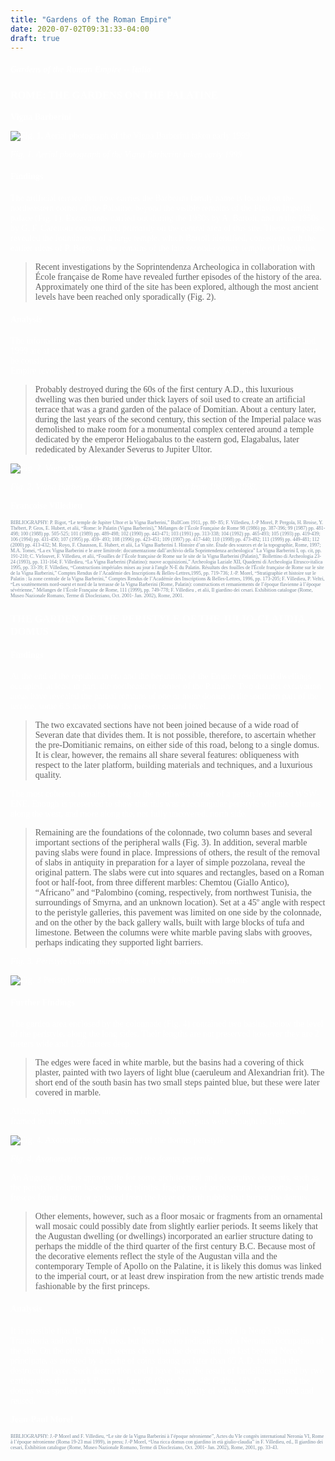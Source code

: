```yaml
---
title: "Gardens of the Roman Empire"
date: 2020-07-02T09:31:33-04:00
draft: true
---
```

<span style="color:#fff; font-family: 'Times New Roman';">

##### *Gardens of the Roman Empire -- Italia*

### ROME: THE GARDENS ON THE PALATINE
**Vigna Barberini**

</span>

<span style="color:#fff; font-family: 'Times New Roman';">

![Fig. 1. Aerial photograph of the Vigna Barberini taken early 1999](/images/1.jpg)

*Fig. 1. Aerial photograph of the Vigna Barberini taken early 1999*

#### Findings

The artificial terrace that now carries the Barberini family name is located on the northeastern corner of
the Palatine, beyond the visible remains of the Flavian Imperial palace (Fig. 1). Excavations carried out
during the 1930s by A. Bartoli, and in the 1950s by G. F. Carettoni concentrated primarily on the central
area of this site. These campaigns revealed the foundations of a large temple, which Bartoli identified,
consistent with the earlier ideas of P. Bigot, as the remains of the late second-century temple of
Elagabalus.
>Recent investigations by the Soprintendenza Archeologica in collaboration with École française
de Rome have revealed further episodes of the history of the area.
Approximately one third of the site has been explored, although the most ancient levels have been
reached only sporadically (Fig. 2).

#### Analysis

The information gathered during the campaigns carried out annually
between 1985 and 1999 are at present being analyzed, so that some of the information presented here
must be considered provisional.
The excavations that reached levels prior to the rise of the Empire revealed a peristyle of a large
domus once decorated with plants and basins.
>Probably destroyed during the 60s of the first century
A.D., this luxurious dwelling was then buried under thick layers of soil used to create an artificial terrace
that was a grand garden of the palace of Domitian. About a century later, during the last years of the second century, this section of the Imperial palace was demolished to
make room for a monumental complex
centered around a temple dedicated by
the emperor Heliogabalus to the
eastern god, Elagabalus, later
rededicated by Alexander Severus to
Jupiter Ultor.




![Fig. 2. Vigna Barberini: plan of the areas explored from 1985 to 1998.](/images/2.jpg)

*Fig. 2. Vigna Barberini: plan of the areas explored from 1985 to 1998.*

**Françoise Villedieu**

</span>
<span style = "color:#778899; font-size: 8px; font-family: 'Times New Roman'">
BIBLIOGRAPHY: P. Bigot, “Le temple de Jupiter Ultor et la Vigna Barberini,” BullCom 1911, pp. 80-
85; F. Villedieu, J.-P Morel, P. Pergola, H. Broise, Y. Thébert, P. Gros, E. Hubert, et alii, “Rome: le
Palatin (Vigna Barberini),” Mélanges de l’École Française de Rome 98 (1986) pp. 387-396; 99 (1987)
pp. 481-498; 100 (1988) pp. 505-525; 101 (1989) pp. 489-498; 102 (1990) pp. 443-471; 103 (1991) pp.
313-338; 104 (1992) pp. 465-493; 105 (1993) pp. 419-439; 106 (1994) pp. 431-450; 107 (1995) pp. 459-
493; 108 (1996) pp. 423-451; 109 (1997) pp. 417-440; 110 (1998) pp. 473-492; 111 (1999) pp. 449-481;
112 (2000) pp. 413-432; M. Royo, F. Chausson, E. Hubert, et alii, La Vigna Barberini I. Histoire d’un
site. Étude des sources et de la topographie, Rome, 1997; M.A. Tomei, “La ex Vigna Barberini e le
aree limitrofe: documentazione dall’archivio della Soprintendenza archeologica” La Vigna Barberini I,
op. cit, pp. 191-210; C. Virlouvet, F. Villedieu, et alii, “Fouilles de l’École française de Rome sur le site
de la Vigna Barberini (Palatin),” Bollettino di Archeologia 23-24 (1993), pp. 131-164; F. Villedieu, “La
Vigna Barberini (Palatino): nuove acquisizioni,” Archeologia Laziale XII, Quaderni di Archeologia
Etrusco-italica 1995, pp. 33-39; F. Villedieu, “Constructions impériales mises au jour à l'angle N-E du
Palatin. Résultats des fouilles de l'École française de Rome sur le site de la Vigna Barberini,” Comptes
Rendus de l’Académie des Inscriptions & Belles-Lettres,1995, pp. 719-736; J.-P. Morel, “Stratigraphie
et histoire sur le Palatin : la zone centrale de la Vigna Barberini,” Comptes Rendus de l’Académie des
Inscriptions & Belles-Lettres, 1996, pp. 173-205; F. Villedieu, P. Veltri, “Les soutènements nord-ouest
et nord de la terrasse de la Vigna Barberini (Rome, Palatin): constructions et remaniements de l’époque
flavienne à l’époque sévérienne,” Mélanges de l’École Française de Rome, 111 (1999), pp. 749-778; F.
Villedieu , et alii, Il giardino dei cesari. Exhibition catalogue (Rome, Museo Nazionale Romano, Terme
di Diocleziano, Oct. 2001- Jan. 2002), Rome, 2001.
</span>

<span style = "font-family: 'Time New Roman'; color:#fff">

### THE GARDEN OF THE PERISTYLE OF THE JULIO-CLAUDIA DOMUS

#### Findings

At the end of the republican era and the beginning of the Empire residential dwellings occupied, at least
in part, the northeastern corner of the Palatine. Two distinct excavation areas have revealed the partial
remains of one or more domus in the southern part of the terrace, some 6.5 meters below the present
ground level.
>The two excavated sections have not been joined because of a wide road of Severan date
that divides them. It is not possible, therefore, to ascertain whether the pre-Domitianic remains, on
either side of this road, belong to a single domus. It is clear, however, the remains all share several
features: obliqueness with respect to the later platform, building materials and techniques, and a
luxurious quality.

The most coherent remains belong to the northwest corner of a peristyle oriented WSW-ENE.
Enough is preserved to show that this was a rectangular peristyle with six columns along the west, and
more along the, not fully uncovered, north side.
>Remaining are the foundations of the colonnade, two
column bases and several important sections of
the peripheral walls (Fig. 3). In addition,
several marble paving slabs were found in
place. Impressions of others, the result of the
removal of slabs in antiquity in preparation for
a layer of simple pozzolana, reveal the original
pattern. The slabs were cut into squares and
rectangles, based on a Roman foot or half-foot,
from three different marbles: Chemtou (Giallo
Antico), “Africano” and “Palombino (coming,
respectively, from northwest Tunisia, the
surroundings of Smyrna, and an unknown
location). Set at a 45º angle with respect to the
peristyle galleries, this pavement was limited
on one side by the colonnade, and on the other
by the back gallery walls, built with large
blocks of tufa and limestone. Between the
columns were white marble paving slabs with grooves, perhaps indicating they supported light barriers.

*Fig. 3. Peristyle column marble base of the Julio-Claudian
domus.*

![Fig. 3 Peristyle column marble base of the Julio-Claudian domus](/images/3.jpg)

#### Further Findings

The garden area enclosed by the colonnade (Fig. 4) contained two basins, below the level of the
peristyle, along the long sides. Their lengths are not preserved however they are 2 meters wide and 1.50
meters deep.
>The edges were faced in white marble, but the basins had a covering of thick plaster,
painted with two layers of light blue (caeruleum and Alexandrian frit). The short end of the south basin
has two small steps painted blue, but these were later covered in marble.

Although the excavations
uncovered only a small section of the garden, a flowerbed, framed by triangular bricks, and fragments of
flowerpots were brought to light.

![Fig. 4. Axonometric reconstruction of the domus peristyle. ](/images/4.jpg)

*Fig. 4. Axonometric reconstruction of the domus peristyle.*


An Augustan date is appropriate for some architectural and decorative elements, such as the
peristyle column bases without plinths, fragments of architectural terracottas, and frescos found *in situ*
or gathered from the layer of earth rubble that buried the domus.
>Other elements, however, such as a
floor mosaic or fragments from an ornamental wall mosaic could possibly date from slightly earlier
periods. It seems likely that the Augustan dwelling (or dwellings) incorporated an earlier structure
dating to perhaps the middle of the third quarter of the first century B.C. Because most of the decorative
elements reflect the style of the Augustan villa and the contemporary Temple of Apollo on the Palatine,
it is likely this domus was linked to the imperial court, or at least drew inspiration from the new artistic
trends made fashionable by the first princeps.

#### Analysis

It is possible that the domus of the Vigna Barberini was included in Nero’s Domus Transitoria
and/or Domus Aurea, but there are no indications of a Neronian occupation of the site. On the other
hand, it seems clear that the domus did not last beyond Nero’s principate, as attested by a cache of coins
dating no later than 65 A.D. found in the destruction layer. Such destruction could have been the result of landslides caused by two earthquakes that struck Rome in June 68 (Suet. Nero, 48; Galba, 18). Once
ruined the domus was spoiled of most of its elements, the majority of which were dismantled and reused.

**Jean-Paul Morel**

<span style = "color:#778899; font-size: 8px">
BIBLIOGRAPHY: J.-P Morel and F. Villedieu, “Le site de la Vigna Barberini à l’époque néronienne”,
Actes du VIe
congrès international Neronia VI, Rome à l’époque néronienne (Roma 19-23 mai 1999), in
press; J.-P Morel, “Una ricca domus con giardino in età giulio-claudia” in F. Villedieu, ed., Il giardino
dei cesari, Exhibition catalogue (Rome, Museo Nazionale Romano, Terme di Diocleziano, Oct. 2001-
Jan. 2002), Rome, 2001, pp. 33-43.
</span>
